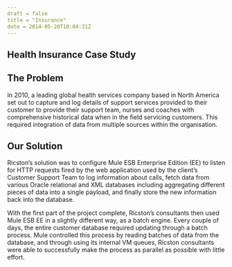 ```yaml
---
draft = false
title = "Insurance"
date = 2014-05-20T10:04:31Z
---
```


## Health Insurance Case Study

## The Problem
In 2010, a leading global health services company based in North America set out to capture and log details of support services provided to their customer to provide their support team, nurses and coaches with comprehensive historical data when in the field servicing customers. This required integration of data from multiple sources within the organisation.

## Our Solution
Ricston’s solution was to configure Mule ESB Enterprise Edition (EE) to listen for HTTP requests fired by the web application used by the client’s Customer Support Team to log information about calls, fetch data from various Oracle relational and XML databases including aggregating different pieces of data into a single payload, and finally store the new information back into the database. 

With the first part of the project complete, Ricston’s consultants then used Mule ESB EE in a slightly different way, as a batch engine. Every couple of days, the entire customer database required updating through a batch process. Mule controlled this process by reading batches of data from the database, and through using its internal VM queues, Ricston consultants were able to successfully make the process as parallel as possible with little effort.
